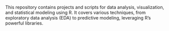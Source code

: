 This repository contains projects and scripts for data analysis, visualization, and statistical modeling using R. It covers various techniques, from exploratory data analysis (EDA) to predictive modeling, leveraging R’s powerful libraries.
